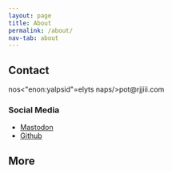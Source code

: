```yaml
---
layout: page
title: About
permalink: /about/
nav-tab: about
---
```




## Contact
<script>
const list = document.getElementById("e_69");
list.innerHTML += `example@example.com`;
</script>
<span style="display:none">ex</span><span style="display:none">s</span><span id="e_69" style="unicode-bidi: bidi-override; direction: rtl;">moc.iiijjr@top</span style="display:none">son</span><span style="display:none">@yahoo.com</span><span style="display:none">example.com</span>

### Social Media

- <a rel="me" href="https://mastodon.lol/@rjjiii">Mastodon</a>
- <a href="https://github.com/rjjiii">Github</a>
  
## More
  

  
